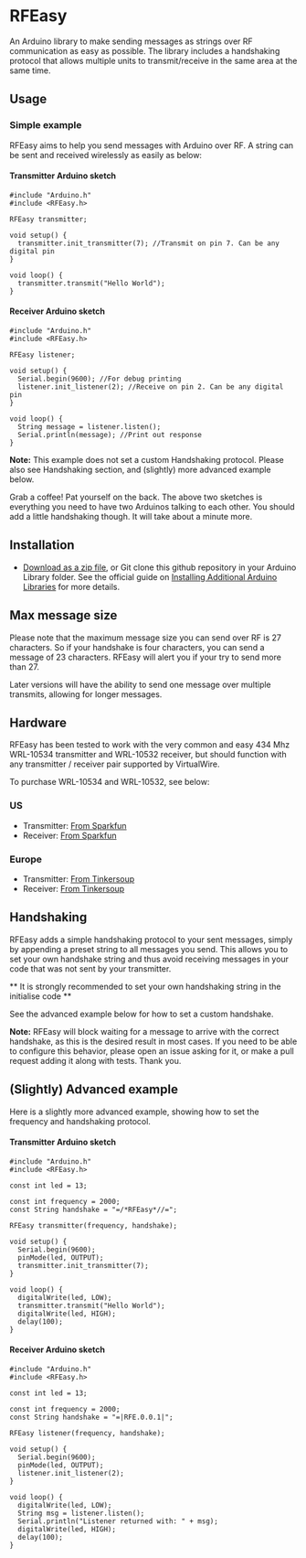 # RFEasy
An Arduino library to make sending messages as strings over RF communication as easy as possible. The library includes a handshaking protocol that allows multiple units to transmit/receive in the same area at the same time.

## Usage
### Simple example
RFEasy aims to help you send messages with Arduino over RF. A string can be sent and received wirelessly as easily as below:

#### Transmitter Arduino sketch

    #include "Arduino.h"
    #include <RFEasy.h>

    RFEasy transmitter;

    void setup() {
      transmitter.init_transmitter(7); //Transmit on pin 7. Can be any digital pin
    }

    void loop() {
      transmitter.transmit("Hello World");
    }

#### Receiver Arduino sketch

    #include "Arduino.h"
    #include <RFEasy.h>

    RFEasy listener;

    void setup() {
      Serial.begin(9600); //For debug printing
      listener.init_listener(2); //Receive on pin 2. Can be any digital pin
    }

    void loop() {
      String message = listener.listen();
      Serial.println(message); //Print out response
    }

**Note:** This example does not set a custom Handshaking protocol. Please also see Handshaking section, and (slightly) more advanced example below.

Grab a coffee! Pat yourself on the back. The above two sketches is everything you need to have two Arduinos talking to each other. You should add a little handshaking though. It will take about a minute more.

## Installation
- [Download as a zip file](https://github.com/houen/RFEasy/archive/master.zip), or Git clone this github repository in your Arduino Library folder. See the official guide on [Installing Additional Arduino Libraries](http://arduino.cc/en/Guide/Libraries) for more details.

## Max message size
Please note that the maximum message size you can send over RF is 27 characters. So if your handshake is four characters, you can send a message of 23 characters. RFEasy will alert you if your try to send more than 27.

Later versions will have the ability to send one message over multiple transmits, allowing for longer messages.

## Hardware
RFEasy has been tested to work with the very common and easy 434 Mhz WRL-10534 transmitter and WRL-10532 receiver, but should function with any transmitter / receiver pair supported by VirtualWire.

To purchase WRL-10534 and WRL-10532, see below:
### US
- Transmitter: [From Sparkfun](https://www.sparkfun.com/products/10534)
- Receiver: [From Sparkfun](https://www.sparkfun.com/products/10532)


### Europe
- Transmitter: [From Tinkersoup](https://www.tinkersoup.de/wireless/rf-link-transmitter-434mhz/a-49/)
- Receiver: [From Tinkersoup](https://www.tinkersoup.de/wireless/rf-link-receiver-4800bps-434mhz/a-824/)

## Handshaking
RFEasy adds a simple handshaking protocol to your sent messages, simply by appending a preset string to all messages you send. This allows you to set your own handshake string and thus avoid receiving messages in your code that was not sent by your transmitter.

** It is strongly recommended to set your own handshaking string in the initialise code **

See the advanced example below for how to set a custom handshake.

**Note:** RFEasy will block waiting for a message to arrive with the correct handshake, as this is the desired result in most cases. If you need to be able to configure this behavior, please open an issue asking for it, or make a pull request adding it along with tests. Thank you.

## (Slightly) Advanced example
Here is a slightly more advanced example, showing how to set the frequency and handshaking protocol.

#### Transmitter Arduino sketch

    #include "Arduino.h"
    #include <RFEasy.h>

    const int led = 13;

    const int frequency = 2000;
    const String handshake = "=/*RFEasy*//=";

    RFEasy transmitter(frequency, handshake);

    void setup() {
      Serial.begin(9600);
      pinMode(led, OUTPUT);
      transmitter.init_transmitter(7);
    }

    void loop() {
      digitalWrite(led, LOW);
      transmitter.transmit("Hello World");
      digitalWrite(led, HIGH);  
      delay(100);
    }

#### Receiver Arduino sketch

    #include "Arduino.h"
    #include <RFEasy.h>

    const int led = 13;

    const int frequency = 2000;
    const String handshake = "=|RFE.0.0.1|";

    RFEasy listener(frequency, handshake);

    void setup() {
      Serial.begin(9600);
      pinMode(led, OUTPUT);
      listener.init_listener(2);
    }

    void loop() {
      digitalWrite(led, LOW);
      String msg = listener.listen();
      Serial.println("Listener returned with: " + msg);
      digitalWrite(led, HIGH);
      delay(100);
    }
